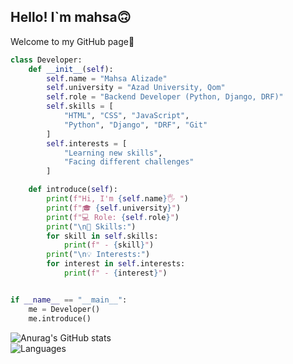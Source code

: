 ## Hello! I`m mahsa🙃
Welcome to my GitHub page🎊

```python
class Developer:
    def __init__(self):
        self.name = "Mahsa Alizade"
        self.university = "Azad University, Qom"
        self.role = "Backend Developer (Python, Django, DRF)"
        self.skills = [
            "HTML", "CSS", "JavaScript",
            "Python", "Django", "DRF", "Git"
        ]
        self.interests = [
            "Learning new skills",
            "Facing different challenges"
        ]

    def introduce(self):
        print(f"Hi, I'm {self.name}🖐 ")
        print(f"🎓 {self.university}")
        print(f"💻 Role: {self.role}")
        print("\n🚀 Skills:")
        for skill in self.skills:
            print(f" - {skill}")
        print("\n💡 Interests:")
        for interest in self.interests:
            print(f" - {interest}")


if __name__ == "__main__":
    me = Developer()
    me.introduce()
```

![Anurag's GitHub stats](https://github-readme-stats.vercel.app/api?username=mahsa82&show_icons=true&theme=synthwave)<br/>
![Languages](https://github-readme-stats.vercel.app/api/top-langs/?username=mahsa82&theme=synthwave&layout=pie)
